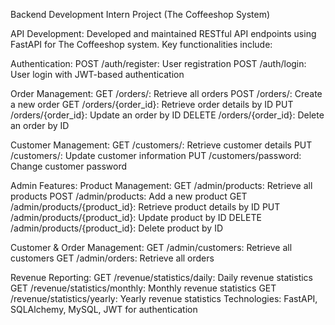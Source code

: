 Backend Development Intern Project (The Coffeeshop System)

API Development: Developed and maintained RESTful API endpoints using FastAPI for The Coffeeshop system. Key functionalities include:

Authentication:
POST /auth/register: User registration
POST /auth/login: User login with JWT-based authentication

Order Management:
GET /orders/: Retrieve all orders
POST /orders/: Create a new order
GET /orders/{order_id}: Retrieve order details by ID
PUT /orders/{order_id}: Update an order by ID
DELETE /orders/{order_id}: Delete an order by ID

Customer Management:
GET /customers/: Retrieve customer details
PUT /customers/: Update customer information
PUT /customers/password: Change customer password

Admin Features:
Product Management:
GET /admin/products: Retrieve all products
POST /admin/products: Add a new product
GET /admin/products/{product_id}: Retrieve product details by ID
PUT /admin/products/{product_id}: Update product by ID
DELETE /admin/products/{product_id}: Delete product by ID

Customer & Order Management:
GET /admin/customers: Retrieve all customers
GET /admin/orders: Retrieve all orders

Revenue Reporting:
GET /revenue/statistics/daily: Daily revenue statistics
GET /revenue/statistics/monthly: Monthly revenue statistics
GET /revenue/statistics/yearly: Yearly revenue statistics
Technologies: FastAPI, SQLAlchemy, MySQL, JWT for authentication
